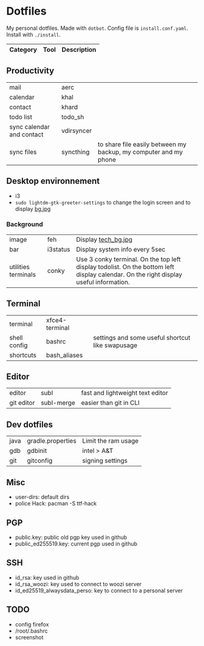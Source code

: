 # Dotfiles

My personal dotfiles. Made with `dotbot`. Config file is `install.conf.yaml`. Install with `./install`.

| Category | Tool | Description |
|----------|------|-------------|

## Productivity

| | | |
|-|-|-|
| mail | aerc |
| calendar | khal
| contact | khard
| todo list | todo_sh
| sync calendar and contact | vdirsyncer
| sync files | syncthing | to share file easily between my backup, my computer and my phone

## Desktop environnement

- i3
- `sudo lightdm-gtk-greeter-settings` to change the login screen and to display [bg.jpg](img/bg.jpg)

### Background

| | | |
|-|-|-|
| image | feh | Display [tech_bg.jpg](img/tech_bg.jpg)
| bar | i3status | Display system info every 5sec
| utilities terminals | conky | Use 3 conky terminal. On the top left display todolist. On the bottom left display calendar. On the right display useful information.

## Terminal

| | | |
|-|-|-|
| terminal | xfce4-terminal |
| shell config | bashrc | settings and some useful shortcut like swapusage
| shortcuts | bash_aliases |

## Editor

| | | |
|-|-|-|
| editor | subl | fast and lightweight text editor
| git editor | subl-merge | easier than git in CLI

## Dev dotfiles

| | | |
|-|-|-|
| java | gradle.properties | Limit the ram usage
| gdb | gdbinit | intel > A&T
| git | gitconfig | signing settings

## Misc

- user-dirs: default dirs
- police Hack: pacman -S ttf-hack

## PGP

- public.key: public old pgp key used in github
- public_ed255519.key: current pgp used in github

## SSH

- id_rsa: key used in github
- id_rsa_woozi: key used to connect to woozi server
- id_ed25519_alwaysdata_perso: key to connect to a personal server

## TODO

- config firefox
- /root/.bashrc
- screenshot
